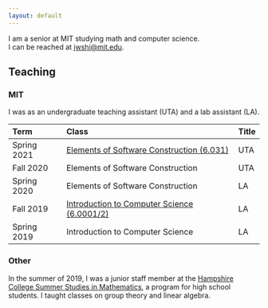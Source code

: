 ```yaml
---
layout: default
---
```


I am a senior at MIT studying math and computer science.\
I can be reached at <jwshi@mit.edu>. 

## Teaching

### MIT

I was as an undergraduate teaching assistant (UTA) and a lab assistant (LA).

| Term | Class | Title |
|:---|:--- |:---|
| Spring 2021 | [Elements of Software Construction (6.031)](https://web.mit.edu/6.031) | UTA | 
| Fall 2020   | Elements of Software Construction | UTA | 
| Spring 2020 | Elements of Software Construction | LA  | 
| Fall 2019   | [Introduction to Computer Science (6.0001/2)](https://sicp-s1.mit.edu/) | LA | 
| Spring 2019 | Introduction to Computer Science | LA |


### Other

In the summer of 2019, I was a junior staff member at the [Hampshire College Summer Studies in Mathematics](https://hcssim.org/), a program for high school students. I taught classes on group theory and linear algebra.
